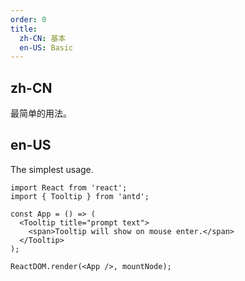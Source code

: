 ```yaml
---
order: 0
title:
  zh-CN: 基本
  en-US: Basic
---
```


## zh-CN

最简单的用法。

## en-US

The simplest usage.

```tsx
import React from 'react';
import { Tooltip } from 'antd';

const App = () => (
  <Tooltip title="prompt text">
    <span>Tooltip will show on mouse enter.</span>
  </Tooltip>
);

ReactDOM.render(<App />, mountNode);
```
